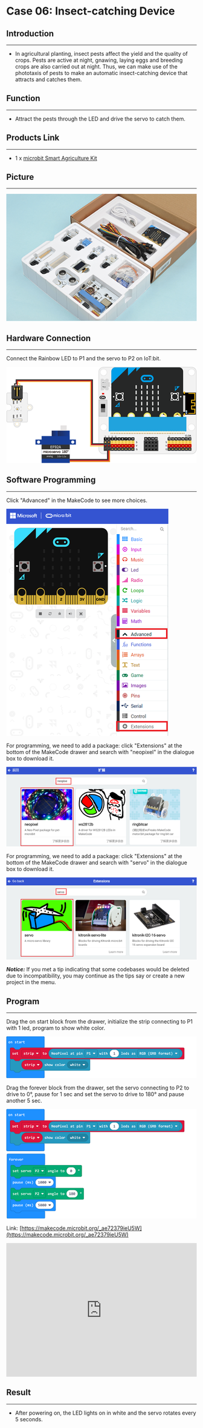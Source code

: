 # Case 06: Insect-catching Device


##  Introduction
---

- In agricultural planting, insect pests affect the yield and the quality of crops. Pests are active at night, gnawing, laying eggs and breeding crops are also carried out at night. Thus, we can make use of the phototaxis of pests to make an automatic insect-catching device that attracts and catches them.

##  Function
---
- Attract the pests through the LED and drive the servo to catch them.

## Products Link
---
- 1 x [microbit Smart Agriculture Kit]()

## Picture
---
![](./images/microbit-Smart-Agriculture-Kit-case-01-02.png)

## Hardware Connection
---

Connect the Rainbow LED to P1 and the servo to P2 on IoT:bit. 

![](./images/microbit-Smart-Agriculture-Kit-case-06-03.png)

## Software Programming 

---

Click "Advanced" in the MakeCode to see more choices.

![](./images/microbit-Smart-Agriculture-Kit-case-01-04.png)

For programming, we need to add a package: click "Extensions" at the bottom of the MakeCode drawer and search with "neopixel" in the dialogue box to download it. 

![](./images/microbit-Smart-Agriculture-Kit-case-03-06.png)

For programming, we need to add a package: click "Extensions" at the bottom of the MakeCode drawer and search with "servo" in the dialogue box to download it. 

![](./images/microbit-Smart-Agriculture-Kit-case-01-06.png)

***Notice:*** If you met a tip indicating that some codebases would be deleted due to incompatibility, you may continue as the tips say or create a new project in the menu. 

## Program

---

Drag the on start block from the drawer, initialize the strip connecting to P1 with 1 led, program to show white color. 

![](./images/microbit-Smart-Agriculture-Kit-case-06-07.png)

Drag the forever block from the drawer, set  the servo connecting to P2 to drive to 0°, pause for 1 sec and set the servo to drive to 180° and pause another 5 sec. 


![](./images/microbit-Smart-Agriculture-Kit-case-06-08.png)

Link: [https://makecode.microbit.org/_ae72379ieU5W](https://makecode.microbit.org/_ae72379ieU5W)

<div style="position:relative;height:0;padding-bottom:70%;overflow:hidden;">
<iframe style="position:absolute;top:0;left:0;width:100%;height:100%;" src="https://makecode.microbit.org/#pub:https://makecode.microbit.org/_ae72379ieU5W" frameborder="0" sandbox="allow-popups allow-forms allow-scripts allow-same-origin">
</iframe>
</div>  


## Result 
---
- After powering on, the LED lights on in white and the servo rotates every 5 seconds. 



